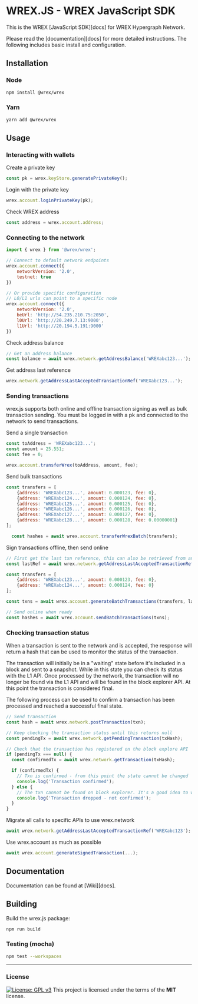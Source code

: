 
# WREX.JS - WREX JavaScript SDK

This is the WREX [JavaScript SDK][docs] for WREX Hypergraph Network.

Please read the [documentation][docs] for more detailed instructions. The following includes basic install and configuration.

## Installation

### Node

```bash
npm install @wrex/wrex
```

### Yarn

```bash
yarn add @wrex/wrex
```

## Usage

### Interacting with wallets

Create a private key
```js
const pk = wrex.keyStore.generatePrivateKey();
```

Login with the private key
```js
wrex.account.loginPrivateKey(pk);
```

Check WREX address
```js
const address = wrex.account.address;
```

### Connecting to the network
```js
import { wrex } from '@wrex/wrex';

// Connect to default network endpoints
wrex.account.connect({
    networkVersion: '2.0',
    testnet: true
})

// Or provide specific configuration
// L0/L1 urls can point to a specific node
wrex.account.connect({
    networkVersion: '2.0',
    beUrl: 'http://54.235.210.75:2050',
    l0Url: 'http://20.249.7.13:9000',
    l1Url: 'http://20.194.5.191:9000'
})
```

Check address balance
```js
// Get an address balance
const balance = await wrex.network.getAddressBalance('WREXabc123...');
```

Get address last reference
```js
wrex.network.getAddressLastAcceptedTransactionRef('WREXabc123...');
```


### Sending transactions
wrex.js supports both online and offline transaction signing as well as bulk transaction sending. You must be logged in with a pk and connected to the network to send transactions. 

Send a single transaction
```js
const toAddress = 'WREXabc123...';
const amount = 25.551;
const fee = 0;

wrex.account.transferWrex(toAddress, amount, fee);
```

Send bulk transactions
```js
const transfers = [
    {address: 'WREXabc123...', amount: 0.000123, fee: 0},
    {address: 'WREXabc124...', amount: 0.000124, fee: 0},
    {address: 'WREXabc125...', amount: 0.000125, fee: 0},
    {address: 'WREXabc126...', amount: 0.000126, fee: 0},
    {address: 'WREXabc127...', amount: 0.000127, fee: 0},
    {address: 'WREXabc128...', amount: 0.000128, fee: 0.00000001}
];

  const hashes = await wrex.account.transferWrexBatch(transfers);
```

Sign transactions offline, then send online
```js
// First get the last txn reference, this can also be retrieved from an offline source
const lastRef = await wrex.network.getAddressLastAcceptedTransactionRef('WREXWalletSendingAddress');

const transfers = [
    {address: 'WREXabc123...', amount: 0.000123, fee: 0},
    {address: 'WREXabc124...', amount: 0.000124, fee: 0}
];

const txns = await wrex.account.generateBatchTransactions(transfers, lastRef);

// Send online when ready
const hashes = await wrex.account.sendBatchTransactions(txns);
```

### Checking transaction status
When a transaction is sent to the network and is accepted, the response will return a hash that can be used to monitor the status of the transaction.

The transaction will initially be in a "waiting" state before it's included in a block and sent to a snapshot. While in this state you can check its status with the L1 API. Once processed by the network, the transaction will no longer be found via the L1 API and will be found in the block explorer API. At this point the transaction is considered final.

The following process can be used to confirm a transaction has been processed and reached a successful final state.

```js
// Send transaction
const hash = await wrex.network.postTransaction(txn);

// Keep checking the transaction status until this returns null
const pendingTx = await wrex.network.getPendingTransaction(txHash);

// Check that the transaction has registered on the block explore API
if (pendingTx === null) {
  const confirmedTx = await wrex.network.getTransaction(txHash);

  if (confirmedTx) {
    // Txn is confirmed - from this point the state cannot be changed
    console.log('Transaction confirmed');
  } else {
    // The txn cannot be found on block explorer. It's a good idea to wait several seconds and try again to confirm the txn has actually been dropped
    console.log('Transaction dropped - not confirmed');
  }
}
```

Migrate all calls to specific APIs to use wrex.network
```js
await wrex.network.getAddressLastAcceptedTransactionRef('WREXabc123');
```

Use wrex.account as much as possible
```js
await wrex.account.generateSignedTransaction(...);
```

## Documentation

Documentation can be found at [Wiki][docs].

## Building

Build the wrex.js package:

```bash
npm run build
```

### Testing (mocha)

```bash
npm test --workspaces
```

---
### License
[![License: GPL v3](https://img.shields.io/badge/License-MIT-blue.svg)](https://www.gnu.org/licenses/gpl-3.0)
This project is licensed under the terms of the **MIT** license.